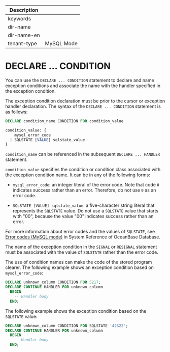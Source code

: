 | Description   |                 |
|---------------|-----------------|
| keywords      |                 |
| dir-name      |                 |
| dir-name-en   |                 |
| tenant-type   | MySQL Mode      |

# DECLARE ... CONDITION


You can use the `DECLARE ... CONDITION` statement to declare and name exception conditions and associate the name with the handler specified in the exception condition.

The exception condition declaration must be prior to the cursor or exception handler declaration. The syntax of the `DECLARE ... CONDITION` statement is as follows:

```sql
DECLARE condition_name CONDITION FOR condition_value

condition_value: {
    mysql_error_code
  | SQLSTATE [VALUE] sqlstate_value
}
```

`condition_name` can be referenced in the subsequent `DECLARE ... HANDLER` statement.

`condition_value` specifies the condition or condition class associated with the exception condition name. It can be in any of the following forms:

* `mysql_error_code`: an integer literal of the error code. Note that code `0` indicates success rather than an error. Therefore, do not use `0` as an error code.

* `SQLSTATE [VALUE] sqlstate_value`: a five-character string literal that represents the `SQLSTATE` value. Do not use a `SQLSTATE` value that starts with "00", because the value "00" indicates success rather than an error.


For more information about error codes and the values of `SQLSTATE`, see [Error codes (MySQL mode)](https://www.oceanbase.com/docs/enterprise/oceanbase-database/oceanbase-database/V3.2.3/use-error-information-1) in System Reference of OceanBase Database.

The name of the exception condition in the `SIGNAL` or `RESIGNAL` statement must be associated with the value of `SQLSTATE` rather than the error code.

The use of condition names can make the code of the stored program clearer. The following example shows an exception condition based on `mysql_error_code`:

```sql
DECLARE unknown_column CONDITION FOR 5217;
DECLARE CONTINUE HANDLER FOR unknown_column
  BEGIN
    -- Handler body
  END;
```

The following example shows the exception condition based on the `SQLSTATE` value:

```sql
DECLARE unknown_column CONDITION FOR SQLSTATE '42S22';
DECLARE CONTINUE HANDLER FOR unknown_column
  BEGIN
    -- Handler body
  END;
```
